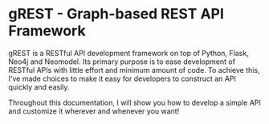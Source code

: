 # gREST - Graph-based REST API Framework

gREST is a RESTful API development framework on top of Python, Flask, Neo4j and Neomodel. Its primary purpose is to ease development of RESTful APIs with little effort and minimum amount of code. To achieve this, I've made choices to make it easy for developers to construct an API quickly and easily.

Throughout this documentation, I will show you how to develop a simple API and customize it wherever and whenever you want!

